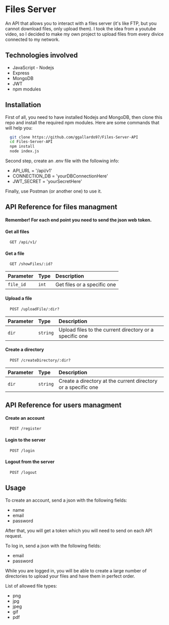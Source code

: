 # Files Server

An API that allows you to interact with a files server (it's like FTP, but you cannot download files, only upload them). I took the idea from a youtube video, so I decided to make my own project to upload files from every divice connected to my network.

## Technologies involved
- JavaScript - Nodejs
- Express
- MongoDB
- JWT
- npm modules

## Installation

First of all, you need to have installed Nodejs and MongoDB, then clone this repo and install the required npm modules. Here are some commands that will help you:
```bash
  git clone https://github.com/ggallardo97/Files-Server-API
  cd Files-Server-API
  npm install
  node index.js
```
Second step, create an .env file with the following info:
- API_URL = '/api/v1'
- CONNECTION_DB = 'yourDBConnectionHere'
- JWT_SECRET = 'yourSecretHere'

Finally, use Postman (or another one) to use it.
## API Reference for files managment

#### Remember! For each end point you need to send the json web token.

#### Get all files
```http
  GET /api/v1/
```

#### Get a file

```http
  GET /showFiles/:id?
```

| Parameter | Type     | Description                |
| :-------- | :------- | :------------------------- |
| `file_id` | `int` | Get files or a specific one|

#### Upload a file

```http
  POST /uploadFile/:dir?
```

| Parameter | Type     | Description                       |
| :-------- | :------- | :-------------------------------- |
| `dir`      | `string` | Upload files to the current directory or a specific one |

#### Create a directory

```http
  POST /createDirectory/:dir?
```

| Parameter | Type     | Description                       |
| :-------- | :------- | :-------------------------------- |
| `dir`      | `string` | Create a directory at the current directory or a specific one |


## API Reference for users managment

#### Create an account

```http
  POST /register
```

#### Login to the server

```http
  POST /login
```

#### Logout from the server

```http
  POST /logout
```

## Usage

To create an account, send a json with the following fields:
- name
- email
- password

After that, you will get a token which you will need to send on each API request.


To log in, send a json with the following fields:
- email
- password

While you are logged in, you will be able to create a large number of directories to upload your files and have them in perfect order.

List of allowed file types:
- png
- jpg
- jpeg
- gif
- pdf

